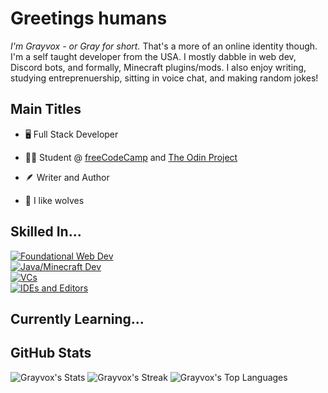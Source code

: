 # Greetings humans
*I'm Grayvox - or Gray for short.* That's a more of an online identity though.
I'm a self taught developer from the USA. 
I mostly dabble in web dev, Discord bots, and formally, Minecraft plugins/mods.
I also enjoy writing, studying entreprenuership, sitting in voice chat, and making random jokes!

## Main Titles

- 🖥️ Full Stack Developer

- 👨‍🎓 Student @ [freeCodeCamp](https://www.freecodecamp.org/) and [The Odin Project](https://www.theodinproject.com)

- 🪶 Writer and Author

- 🐺 I like wolves

## Skilled In...
[![Foundational Web Dev](https://skillicons.dev/icons?i=html,css,js)](https://skillicons.dev)
<br>
[![Java/Minecraft Dev](https://skillicons.dev/icons?i=java,maven)](https://skillicons.dev)
<br>
[![VCs](https://skillicons.dev/icons?i=git,github)](https://skillicons.dev)
<br>
[![IDEs and Editors](https://skillicons.dev/icons?i=vscode,idea)](https://skillicons.dev)

## Currently Learning...


## GitHub Stats
![Grayvox's Stats](https://github-readme-stats.vercel.app/api?username=Grayvox&theme=vue-dark&show_icons=true&hide_border=true&count_private=true)
![Grayvox's Streak](https://github-readme-streak-stats.herokuapp.com/?user=Grayvox&theme=vue-dark&hide_border=true)
![Grayvox's Top Languages](https://github-readme-stats.vercel.app/api/top-langs/?username=Grayvox&theme=vue-dark&show_icons=true&hide_border=true&layout=compact)


